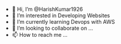 - 👋 Hi, I’m @HarishKumar1926
- 👀 I’m interested in Developing Websites
- 🌱 I’m currently learning Devops with AWS
- 💞️ I’m looking to collaborate on ...
- 📫 How to reach me ...

<!---
HarishKumar1926/HarishKumar1926 is a ✨ special ✨ repository because its `README.md` (this file) appears on your GitHub profile.
You can click the Preview link to take a look at your changes.
--->
